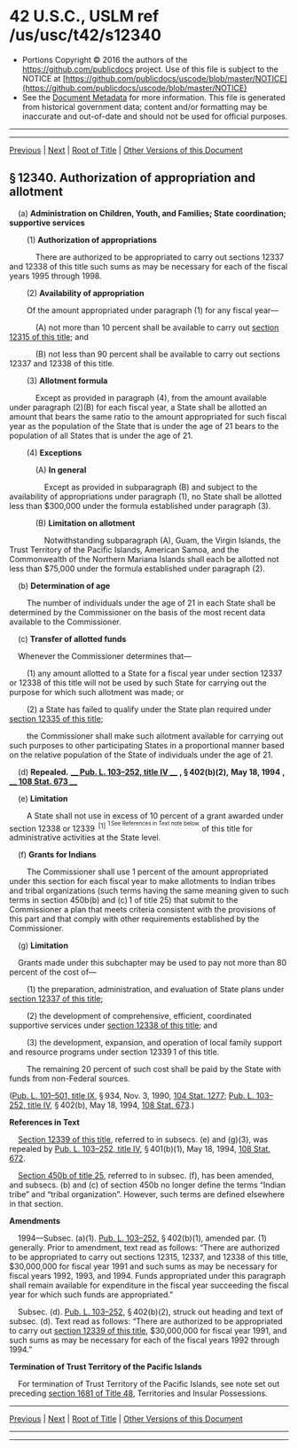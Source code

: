 ---
---

# 42 U.S.C., USLM ref /us/usc/t42/s12340

* Portions Copyright © 2016 the authors of the https://github.com/publicdocs project.
  Use of this file is subject to the NOTICE at [https://github.com/publicdocs/uscode/blob/master/NOTICE](https://github.com/publicdocs/uscode/blob/master/NOTICE)
* See the [Document Metadata](././../../../../../..//README.md) for more information.
  This file is generated from historical government data; content and/or formatting may be inaccurate and out-of-date and should not be used for official purposes.

----------
----------

[Previous](./../../../../../..//us/usc/t42/ch127/schI/ptB/m__us_usc_t42_s12339.md) | [Next](./../../../../../..//us/usc/t42/ch127/schI/ptC/m__us_usc_t42_ch127_schI_ptC.md) | [Root of Title](./../../../../../../) | [Other Versions of this Document](https://publicdocs.github.io/go/links?ns=uslm&ref=%2Fus%2Fusc%2Ft42%2Fs12340)

## § 12340. Authorization of appropriation and allotment

    (a) __Administration on Children, Youth, and Families; State coordination; supportive services__ 

        (1) __Authorization of appropriations__ 

            There are authorized to be appropriated to carry out sections 12337 and 12338 of this title such sums as may be necessary for each of the fiscal years 1995 through 1998.

        (2) __Availability of appropriation__ 

        Of the amount appropriated under paragraph (1) for any fiscal year—

            (A) not more than 10 percent shall be available to carry out [section 12315 of this title][/us/usc/t42/s12315]; and

            (B) not less than 90 percent shall be available to carry out sections 12337 and 12338 of this title.

        (3) __Allotment formula__ 

            Except as provided in paragraph (4), from the amount available under paragraph (2)(B) for each fiscal year, a State shall be allotted an amount that bears the same ratio to the amount appropriated for such fiscal year as the population of the State that is under the age of 21 bears to the population of all States that is under the age of 21.

        (4) __Exceptions__ 

            (A) __In general__ 

                Except as provided in subparagraph (B) and subject to the availability of appropriations under paragraph (1), no State shall be allotted less than $300,000 under the formula established under paragraph (3).

            (B) __Limitation on allotment__ 

                Notwithstanding subparagraph (A), Guam, the Virgin Islands, the Trust Territory of the Pacific Islands, American Samoa, and the Commonwealth of the Northern Mariana Islands shall each be allotted not less than $75,000 under the formula established under paragraph (2).

    (b) __Determination of age__ 

        The number of individuals under the age of 21 in each State shall be determined by the Commissioner on the basis of the most recent data available to the Commissioner.

    (c) __Transfer of allotted funds__ 

    Whenever the Commissioner determines that—

        (1) any amount allotted to a State for a fiscal year under section 12337 or 12338 of this title will not be used by such State for carrying out the purpose for which such allotment was made; or

        (2) a State has failed to qualify under the State plan required under [section 12335 of this title][/us/usc/t42/s12335];

        the Commissioner shall make such allotment available for carrying out such purposes to other participating States in a proportional manner based on the relative population of the State of individuals under the age of 21.

    (d) __Repealed.__  __[__  __Pub. L. 103–252, title IV__  __][/us/pl/103/252/tIV]__  __, § 402(b)(2),__  __May 18, 1994__  __,__  __[__  __108 Stat. 673__  __][/us/stat/108/673]__ 

    (e) __Limitation__ 

        A State shall not use in excess of 10 percent of a grant awarded under section 12338 or 12339  <sup>\[1\]</sup>  <sup><sup> 1 See References in Text note below. </sup></sup>  of this title for administrative activities at the State level.

    (f) __Grants for Indians__ 

        The Commissioner shall use 1 percent of the amount appropriated under this section for each fiscal year to make allotments to Indian tribes and tribal organizations (such terms having the same meaning given to such terms in section 450b(b) and (c) 1 of title 25) that submit to the Commissioner a plan that meets criteria consistent with the provisions of this part and that comply with other requirements established by the Commissioner.

    (g) __Limitation__ 

    Grants made under this subchapter may be used to pay not more than 80 percent of the cost of—

        (1) the preparation, administration, and evaluation of State plans under [section 12337 of this title][/us/usc/t42/s12337];

        (2) the development of comprehensive, efficient, coordinated supportive services under [section 12338 of this title][/us/usc/t42/s12338]; and

        (3) the development, expansion, and operation of local family support and resource programs under section 12339 1 of this title.

        The remaining 20 percent of such cost shall be paid by the State with funds from non-Federal sources.

([Pub. L. 101–501, title IX][/us/pl/101/501/tIX], § 934, Nov. 3, 1990, [104 Stat. 1277][/us/stat/104/1277]; [Pub. L. 103–252, title IV][/us/pl/103/252/tIV], § 402(b), May 18, 1994, [108 Stat. 673][/us/stat/108/673].)

 __References in Text__ 

    [Section 12339 of this title][/us/usc/t42/s12339], referred to in subsecs. (e) and (g)(3), was repealed by [Pub. L. 103–252, title IV][/us/pl/103/252/tIV], § 401(b)(1), May 18, 1994, [108 Stat. 672][/us/stat/108/672].

    [Section 450b of title 25][/us/usc/t25/s450b], referred to in subsec. (f), has been amended, and subsecs. (b) and (c) of section 450b no longer define the terms “Indian tribe” and “tribal organization”. However, such terms are defined elsewhere in that section.

 __Amendments__ 

    1994—Subsec. (a)(1). [Pub. L. 103–252][/us/pl/103/252], § 402(b)(1), amended par. (1) generally. Prior to amendment, text read as follows: “There are authorized to be appropriated to carry out sections 12315, 12337, and 12338 of this title, $30,000,000 for fiscal year 1991 and such sums as may be necessary for fiscal years 1992, 1993, and 1994. Funds appropriated under this paragraph shall remain available for expenditure in the fiscal year succeeding the fiscal year for which such funds are appropriated.”

    Subsec. (d). [Pub. L. 103–252][/us/pl/103/252], § 402(b)(2), struck out heading and text of subsec. (d). Text read as follows: “There are authorized to be appropriated to carry out [section 12339 of this title][/us/usc/t42/s12339], $30,000,000 for fiscal year 1991, and such sums as may be necessary for each of the fiscal years 1992 through 1994.”

 __Termination of Trust Territory of the Pacific Islands__ 

    For termination of Trust Territory of the Pacific Islands, see note set out preceding [section 1681 of Title 48][/us/usc/t48/s1681], Territories and Insular Possessions.

----------

[Previous](./../../../../../..//us/usc/t42/ch127/schI/ptB/m__us_usc_t42_s12339.md) | [Next](./../../../../../..//us/usc/t42/ch127/schI/ptC/m__us_usc_t42_ch127_schI_ptC.md) | [Root of Title](./../../../../../../) | [Other Versions of this Document](https://publicdocs.github.io/go/links?ns=uslm&ref=%2Fus%2Fusc%2Ft42%2Fs12340)

----------
----------

[/us/usc/t42/s12315]: https://publicdocs.github.io/go/links?ns=uslm&ref=%2Fus%2Fusc%2Ft42%2Fs12315
[/us/usc/t42/s12335]: https://publicdocs.github.io/go/links?ns=uslm&ref=%2Fus%2Fusc%2Ft42%2Fs12335
[/us/pl/103/252/tIV]: https://publicdocs.github.io/go/links?ns=uslm&ref=%2Fus%2Fpl%2F103%2F252%2FtIV
[/us/stat/108/673]: https://publicdocs.github.io/go/links?ns=uslm&ref=%2Fus%2Fstat%2F108%2F673
[/us/usc/t42/s12337]: https://publicdocs.github.io/go/links?ns=uslm&ref=%2Fus%2Fusc%2Ft42%2Fs12337
[/us/usc/t42/s12338]: https://publicdocs.github.io/go/links?ns=uslm&ref=%2Fus%2Fusc%2Ft42%2Fs12338
[/us/pl/101/501/tIX]: https://publicdocs.github.io/go/links?ns=uslm&ref=%2Fus%2Fpl%2F101%2F501%2FtIX
[/us/stat/104/1277]: https://publicdocs.github.io/go/links?ns=uslm&ref=%2Fus%2Fstat%2F104%2F1277
[/us/pl/103/252/tIV]: https://publicdocs.github.io/go/links?ns=uslm&ref=%2Fus%2Fpl%2F103%2F252%2FtIV
[/us/stat/108/673]: https://publicdocs.github.io/go/links?ns=uslm&ref=%2Fus%2Fstat%2F108%2F673
[/us/usc/t42/s12339]: https://publicdocs.github.io/go/links?ns=uslm&ref=%2Fus%2Fusc%2Ft42%2Fs12339
[/us/pl/103/252/tIV]: https://publicdocs.github.io/go/links?ns=uslm&ref=%2Fus%2Fpl%2F103%2F252%2FtIV
[/us/stat/108/672]: https://publicdocs.github.io/go/links?ns=uslm&ref=%2Fus%2Fstat%2F108%2F672
[/us/usc/t25/s450b]: https://publicdocs.github.io/go/links?ns=uslm&ref=%2Fus%2Fusc%2Ft25%2Fs450b
[/us/pl/103/252]: https://publicdocs.github.io/go/links?ns=uslm&ref=%2Fus%2Fpl%2F103%2F252
[/us/pl/103/252]: https://publicdocs.github.io/go/links?ns=uslm&ref=%2Fus%2Fpl%2F103%2F252
[/us/usc/t42/s12339]: https://publicdocs.github.io/go/links?ns=uslm&ref=%2Fus%2Fusc%2Ft42%2Fs12339
[/us/usc/t48/s1681]: https://publicdocs.github.io/go/links?ns=uslm&ref=%2Fus%2Fusc%2Ft48%2Fs1681


